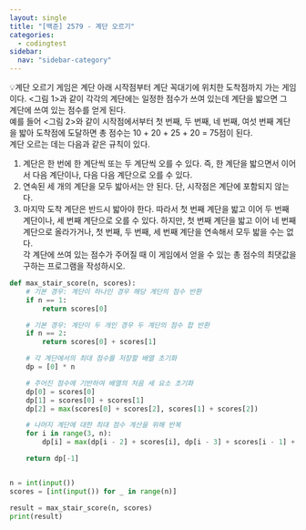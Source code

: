 ```yaml
---
layout: single
title: "[백준] 2579 - 계단 오르기"
categories:
  - codingtest
sidebar:
  nav: "sidebar-category"
---
```


💡계단 오르기 게임은 계단 아래 시작점부터 계단 꼭대기에 위치한 도착점까지 가는 게임이다. <그림 1>과 같이 각각의 계단에는 일정한 점수가 쓰여 있는데 계단을 밟으면 그 계단에 쓰여 있는 점수를 얻게 된다.<br />
예를 들어 <그림 2>와 같이 시작점에서부터 첫 번째, 두 번째, 네 번째, 여섯 번째 계단을 밟아 도착점에 도달하면 총 점수는 10 + 20 + 25 + 20 = 75점이 된다.<br />
계단 오르는 데는 다음과 같은 규칙이 있다.
1. 계단은 한 번에 한 계단씩 또는 두 계단씩 오를 수 있다. 즉, 한 계단을 밟으면서 이어서 다음 계단이나, 다음 다음 계단으로 오를 수 있다.
2. 연속된 세 개의 계단을 모두 밟아서는 안 된다. 단, 시작점은 계단에 포함되지 않는다.
3. 마지막 도착 계단은 반드시 밟아야 한다.
따라서 첫 번째 계단을 밟고 이어 두 번째 계단이나, 세 번째 계단으로 오를 수 있다. 하지만, 첫 번째 계단을 밟고 이어 네 번째 계단으로 올라가거나, 첫 번째, 두 번째, 세 번째 계단을 연속해서 모두 밟을 수는 없다.<br />
각 계단에 쓰여 있는 점수가 주어질 때 이 게임에서 얻을 수 있는 총 점수의 최댓값을 구하는 프로그램을 작성하시오.

``` python
def max_stair_score(n, scores):
    # 기본 경우: 계단이 하나인 경우 해당 계단의 점수 반환
    if n == 1:
        return scores[0]

    # 기본 경우: 계단이 두 개인 경우 두 계단의 점수 합 반환
    if n == 2:
        return scores[0] + scores[1]

    # 각 계단에서의 최대 점수를 저장할 배열 초기화
    dp = [0] * n

    # 주어진 점수에 기반하여 배열의 처음 세 요소 초기화
    dp[0] = scores[0]
    dp[1] = scores[0] + scores[1]
    dp[2] = max(scores[0] + scores[2], scores[1] + scores[2])

    # 나머지 계단에 대한 최대 점수 계산을 위해 반복
    for i in range(3, n):
        dp[i] = max(dp[i - 2] + scores[i], dp[i - 3] + scores[i - 1] + scores[i])

    return dp[-1]


n = int(input())
scores = [int(input()) for _ in range(n)]

result = max_stair_score(n, scores)
print(result)
```
